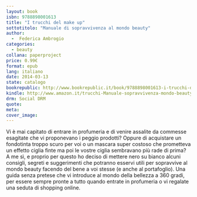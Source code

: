 ```yaml
---
layout: book
isbn: 9788898001613
title: "I trucchi del make up"
sottotitolo: "Manuale di sopravvivenza al mondo beauty"
author:
  -  Federica Ambrogio
categories:
  - beauty
collana: paperproject
price: 0.99€
format: epub
lang: italiano
date: 2014-03-13
state: catalogo
bookrepublic: http://www.bookrepublic.it/book/9788898001613-i-trucchi-del-make-up-manuale-di-sopravvivenza-al-mondo-beauty/
kindle: http://www.amazon.it/trucchi-Manuale-sopravvivenza-mondo-beauty-ebook/
drm: Social DRM
quote:
meta:
cover_image:
---
```

Vi è mai capitato di entrare in profumeria e di venire assalite da commesse esagitate che vi proponevano i peggio prodotti? Oppure di acquistare un fondotinta troppo scuro per voi o un mascara super costoso che prometteva un effetto ciglia finte ma poi le vostre ciglia sembravano più rade di prima? A me sì, e proprio per questo ho deciso di mettere nero su bianco alcuni consigli, segreti e suggerimenti che potranno esservi utili per sopravvive al mondo beauty facendo del bene a voi stesse (e anche al portafoglio). Una guida senza pretese che vi introduce al mondo della bellezza a 360 gradi, per essere sempre pronte a tutto quando entrate in profumeria o vi regalate una seduta di shopping online.